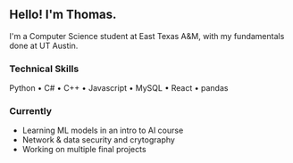 ## Hello! I'm Thomas.
I'm a Computer Science student at East Texas A&M, with my fundamentals done at UT Austin.

### Technical Skills
Python • C# • C++ • Javascript • MySQL • React • pandas

### Currently
- Learning ML models in an intro to AI course
- Network & data security and crytography
- Working on multiple final projects
